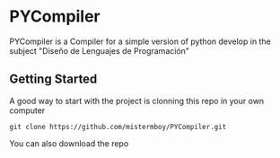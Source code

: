 # PYCompiler
PYCompiler is a Compiler for a simple version of python develop in the subject "Diseño de Lenguajes de Programación"

## Getting Started
A good way to start with the project is clonning this repo in your own computer

```
git clone https://github.com/mistermboy/PYCompiler.git
```

You can also download the repo
